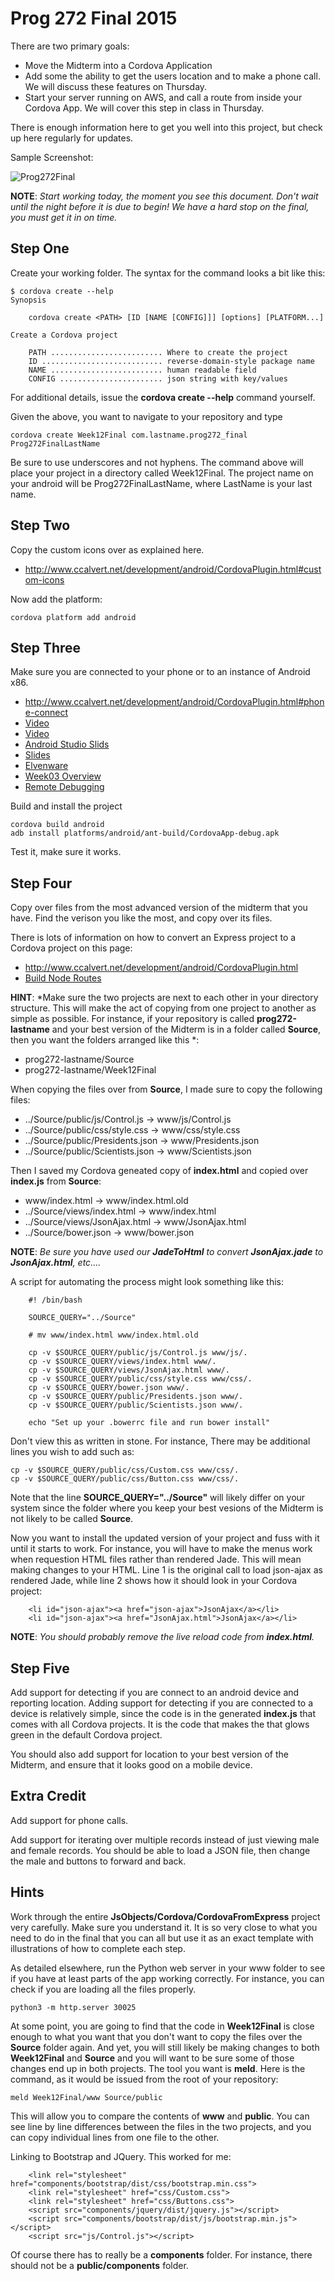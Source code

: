 # Prog 272 Final 2015

There are two primary goals:

- Move the Midterm into a Cordova Application
- Add some the ability to get the users location and to make a phone call. We will discuss these features on Thursday.
- Start your server running on AWS, and call a route from inside your Cordova App. We will cover this step in class in Thursday. 

There is enough information here to get you well into this project, but check up here regularly for updates. 

Sample Screenshot:

<img class="small" src="https://drive.google.com/uc?id=0B25UTAlOfPRGb0xXVlV6RkR2aGc" alt="Prog272Final">

**NOTE**: *Start working today, the moment you see this document. Don't wait until the night before it is due to begin! We have a hard stop on the final, you must get it in on time.*


## Step One

Create your working folder. The syntax for the command looks a bit like this:

```
$ cordova create --help
Synopsis

    cordova create <PATH> [ID [NAME [CONFIG]]] [options] [PLATFORM...]

Create a Cordova project

    PATH ......................... Where to create the project
    ID ........................... reverse-domain-style package name
    NAME ......................... human readable field
    CONFIG ....................... json string with key/values
```                                    

For additional details, issue the **cordova create --help** command yourself. 

Given the above, you want to navigate to your repository and type

    cordova create Week12Final com.lastname.prog272_final Prog272FinalLastName
    
Be sure to use underscores and not hyphens. The command above will place your
project in a directory called Week12Final. The project name on your android
will be Prog272FinalLastName, where LastName is your last name.

## Step Two

Copy the custom icons over as explained here.

- <http://www.ccalvert.net/development/android/CordovaPlugin.html#custom-icons>

Now add the platform:

    cordova platform add android
    
## Step Three 

Make sure you are connected to your phone or to an instance of Android x86.

- <http://www.ccalvert.net/development/android/CordovaPlugin.html#phone-connect>
- [Video](http://youtu.be/qmUcJ2Jxp6g)
- [Video](http://youtu.be/LNgkRhsgzIc)
- [Android Studio Slids](http://bit.ly/elven-android-studio)
- [Slides](http://bit.ly/1at2JZ2)
- [Elvenware](http://www.elvenware.com/charlie/development/android/Androidx86.shtml)
- [Week03 Overview](https://bc.instructure.com/courses/1078221/pages/week03-overview)
- [Remote Debugging](https://developer.chrome.com/devtools/docs/remote-debugging)

Build and install the project

    cordova build android
    adb install platforms/android/ant-build/CordovaApp-debug.apk
    
Test it, make sure it works.
    
## Step Four        

Copy over files from the most advanced version of the midterm that you have. Find the verison you like the most, and copy over its files.

There is lots of information on how to convert an Express project to a Cordova project on this page:

- <http://www.ccalvert.net/development/android/CordovaPlugin.html>
- [Build Node Routes][build-node]


**HINT**: *Make sure the two projects are next to each other in your directory structure. This will make the act of copying from one project to another as simple as possible. For instance, if your repository is called **prog272-lastname** and your best version of the Midterm is in a folder called **Source**, then you want the folders arranged like this *:

- prog272-lastname/Source
- prog272-lastname/Week12Final
    
    
When copying the files over from **Source**, I made sure to copy the following files:

- ../Source/public/js/Control.js -> www/js/Control.js
- ../Source/public/css/style.css -> www/css/style.css
- ../Source/public/Presidents.json -> www/Presidents.json
- ../Source/public/Scientists.json -> www/Scientists.json

Then I saved my Cordova geneated copy of **index.html** and copied over **index.js** from **Source**:

- www/index.html -> www/index.html.old
- ../Source/views/index.html -> www/index.html
- ../Source/views/JsonAjax.html -> www/JsonAjax.html
- ../Source/bower.json -> www/bower.json

**NOTE**: *Be sure you have used our **JadeToHtml** to convert **JsonAjax.jade** to **JsonAjax.html**, etc....*

A script for automating the process might look something like this:

```
    #! /bin/bash
    
    SOURCE_QUERY="../Source"
    
    # mv www/index.html www/index.html.old
    
    cp -v $SOURCE_QUERY/public/js/Control.js www/js/.
    cp -v $SOURCE_QUERY/views/index.html www/.
    cp -v $SOURCE_QUERY/views/JsonAjax.html www/.
    cp -v $SOURCE_QUERY/public/css/style.css www/css/.
    cp -v $SOURCE_QUERY/bower.json www/.
    cp -v $SOURCE_QUERY/public/Presidents.json www/.
    cp -v $SOURCE_QUERY/public/Scientists.json www/.

    echo "Set up your .bowerrc file and run bower install"
```

Don't view this as written in stone. For instance, There may be additional lines you wish to add such as:

```
cp -v $SOURCE_QUERY/public/css/Custom.css www/css/.
cp -v $SOURCE_QUERY/public/css/Button.css www/css/.
```

Note that the line **SOURCE_QUERY="../Source"** will likely differ on your system since the folder where you keep your best vesions of the Midterm is not likely to be called **Source**.

Now you want to install the updated version of your project and fuss with it until it starts
to work. For instance, you will have to make the menus work when requestion HTML files rather than rendered Jade. This will mean making changes to your HTML. Line 1 is the original call to load json-ajax as rendered Jade, while line 2 shows how it should look in your Cordova project:

```
    <li id="json-ajax"><a href="json-ajax">JsonAjax</a></li>
    <li id="json-ajax"><a href="JsonAjax.html">JsonAjax</a></li>
```

**NOTE**: *You should probably remove the live reload code from **index.html**.*

## Step Five

Add support for detecting if you are connect to an android device and reporting location. Adding support for detecting if you are connected to a device is relatively simple, since the code is in the generated **index.js** that comes with all Cordova projects. It is the code that makes the that glows green in the default Cordova project.

You should also add support for location to your best version of the Midterm, and ensure that it looks good on a mobile device. 
         
## Extra Credit

Add support for phone calls.

Add support for iterating over multiple records instead of just viewing male and female records. You should be able to load a JSON file, then change the male and buttons to forward and back.

            
## Hints

Work through the entire **JsObjects/Cordova/CordovaFromExpress** project very carefully. Make sure you understand it. It is so very close to what you need to do in the final that you can all but use it as an exact template with illustrations of how to complete each step.

As detailed elsewhere, run the Python web server in your www folder to see if you have at least parts of the app working correctly. For instance, you can check if you are loading all the files properly. 

    python3 -m http.server 30025           

At some point, you are going to find that the code in **Week12Final** is close enough to what you want that you don't want to copy the files over the **Source** folder again. And yet, you will still likely be making changes to both **Week12Final** and **Source** and you will want to be sure some of those changes end up in both projects. The tool you want is **meld**. Here is the command, as it would be issued from the root of your repository:

    meld Week12Final/www Source/public
    
This will allow you to compare the contents of **www** and **public**. You can see line by line differences between the files in the two projects, and you can copy individual lines from one file to the other.    

Linking to Bootstrap and JQuery. This worked for me:

```
    <link rel="stylesheet" href="components/bootstrap/dist/css/bootstrap.min.css">
    <link rel="stylesheet" href="css/Custom.css">
    <link rel="stylesheet" href="css/Buttons.css">
    <script src="components/jquery/dist/jquery.js"></script>
    <script src="components/bootstrap/dist/js/bootstrap.min.js"></script>
    <script src="js/Control.js"></script>
```

Of course there has to really be a **components** folder. For instance, there should not be a **public/components** folder.   

[build-node]: https://github.com/charliecalvert/JsObjects/blob/master/Cordova/CordovaNodeRoutes/www/BuildNodeRoutes
[nodeRoutes03]:https://github.com/charliecalvert/JsObjects/tree/master/JavaScript/NodeCode/NodeRoutes03
[nodeParams]:https://github.com/charliecalvert/JsObjects/tree/master/JavaScript/NodeCode/NodeRoutesParams
[elvenGeo]: https://github.com/charliecalvert/JsObjects/tree/master/Cordova/ElvenGeo
